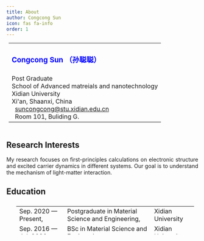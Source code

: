 ```yaml
---
title: About
author: Congcong Sun
icon: fas fa-info
order: 1
---
```


<table style="width:90%; margin: 0px 0px; padding:0px 6px; border: 0px solid #000000;">
    <tr>
        <td style="text-align:left">
            <h3>
                <span style="color: #0000FF; font">
                Congcong Sun （孙聪聪）
                </span>
            </h3>
            <div style="height: 6pt"></div>
			Post Graduate
			<br />
			School of Advanced matreials and nanotechnology
			<br />
			Xidian University
			<br />
			Xi'an, Shaanxi, China
			<br />
			<i class="fas fa-envelope"></i> &nbsp; <a href="mailto:suncongcong@stu.xidian.edu.cn">suncongcong@stu.xidian.edu.cn</a>
			<br />
			<a target="_blank" href="https://www.amap.com/place/B0FFFDCWTY"><i class="fas fa-map-marker-alt"></i></a> &nbsp; Room 101, Buliding G.
        </td>
    </tr>
</table>
<br />

## Research Interests

<div>
    <p style='text-align: justify'>
        My research focuses on first-principles calculations on electronic
        structure and excited carrier dynamics in different  systems.
        Our goal is to understand the mechanism of light-matter interaction.
    </p>
</div>

## Education

<table style="width:95%; margin: 20px 20px; padding:6px 6px; border: 0px solid #000000; height: 80px">
    <tr>
        <td>
            Sep. 2020 &mdash; Present,
        </td>
        <td>Postgraduate in Material Science and Engineering,</td>
        <td>Xidian University</td>
    </tr>
    <tr>
        <td>
            Sep. 2016 &mdash; Jul. 2020,
        </td>
        <td>BSc in Material Science and Engineering,</td>
        <td>Xidian University</td>
    </tr>
</table>

